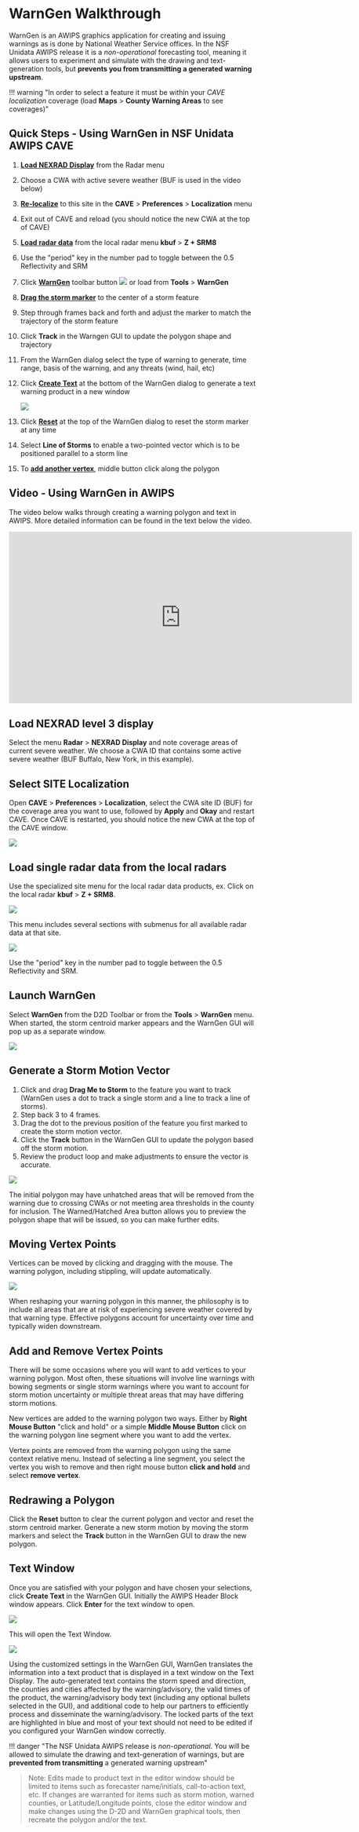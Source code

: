 # WarnGen Walkthrough

WarnGen is an AWIPS graphics application for creating and issuing warnings as is done by National Weather Service offices.  In the NSF Unidata AWIPS release it is a *non-operational* forecasting tool, meaning it allows users to experiment and simulate with the drawing and text-generation tools, but **prevents you from transmitting a generated warning upstream**.

!!! warning "In order to select a feature it must be within your *CAVE localization* coverage (load **Maps** > **County Warning Areas** to see coverages)"

## Quick Steps - Using WarnGen in NSF Unidata AWIPS CAVE

1. [**Load NEXRAD Display**](#load-nexrad-level-3-display) from the Radar menu
2. Choose a CWA with active severe weather (BUF is used in the video below)
3. [**Re-localize**](#select-site-localization) to this site in the **CAVE** &gt; **Preferences** &gt; **Localization** menu
4. Exit out of CAVE and reload (you should notice the new CWA at the top of CAVE)
5. [**Load radar data**](#load-single-radar-data-from-the-local-radars) from the local radar menu **kbuf** &gt; **Z + SRM8**
6. Use the "period" key in the number pad to toggle between the 0.5 Reflectivity and SRM
7. Click [**WarnGen**](#launch-warngen) toolbar button ![](../images/warngenIcon.png) or load from **Tools** &gt; **WarnGen**
8. [**Drag the storm marker**](#generate-a-storm-motion-vector) to the center of a storm feature
9. Step through frames back and forth and adjust the marker to match the trajectory of the storm feature
10. Click **Track** in the Warngen GUI to update the polygon shape and trajectory
11. From the WarnGen dialog select the type of warning to generate, time range, basis of the warning, and any threats (wind, hail, etc)
12. Click [**Create Text**](#text-window) at the bottom of the WarnGen dialog to generate a text warning product in a new window
 
    ![](../images/warngenHeaderBlock.png)

13. Click [**Reset**](#redrawing-a-polygon) at the top of the WarnGen dialog to reset the storm marker at any time
14. Select **Line of Storms** to enable a two-pointed vector which is to be positioned parallel to a storm line
15. To [**add another vertex**](#add-and-remove-vertex-points), middle button click along the polygon

## Video - Using WarnGen in AWIPS

The video below walks through creating a warning polygon and text in AWIPS. More detailed information can be found in the text below the video.

<iframe width="700" height="350"src="https://www.youtube.com/embed/hjytnJOxrOg?autoplay=0&rel=0" title="Tutorial: Using WarnGen in AWIPS" frameborder="0" allowfullscreen>
</iframe>

## Load NEXRAD level 3 display

Select the menu **Radar** > **NEXRAD Display** and note coverage areas of current severe weather.  We choose a CWA ID that contains some active severe weather (BUF Buffalo, New York, in this example).

## Select SITE Localization

Open **CAVE** > **Preferences** > **Localization**, select the CWA site ID (BUF) for the coverage area you want to use, followed by **Apply** and **Okay** and restart CAVE. Once CAVE is restarted, you should notice the new CWA at the top of the CAVE window.

![](../images/warngenLocalization.png)

## Load single radar data from the local radars

Use the specialized site menu for the local radar data products, ex. Click on the local radar **kbuf** &gt; **Z + SRM8**.

![](../images/warngenLocalRadar1.png)

This menu includes several sections with submenus for all available radar data at that site.

![](../images/warngenLocalRadar2.png)

Use the "period" key in the number pad to toggle between the 0.5 Reflectivity and SRM.

## Launch WarnGen

Select **WarnGen** from the D2D Toolbar or from the **Tools** &gt; **WarnGen** menu.  When started, the storm centroid marker appears and the WarnGen GUI will pop up as a separate window.

![](../images/warngen.png)

## Generate a Storm Motion Vector

1. Click and drag **Drag Me to Storm** to the feature you want to track (WarnGen uses a dot to track a single storm and a line to track a line of storms).
2. Step back 3 to 4 frames.
3. Drag the dot to the previous position of the feature you first marked to create the storm motion vector.
4. Click the **Track** button in the WarnGen GUI to update the polygon based off the storm motion.
5. Review the product loop and make adjustments to ensure the vector is accurate.

![](../images/warngenDMTS.png)

The initial polygon may have unhatched areas that will be removed from the warning due to crossing CWAs or not meeting area thresholds in the county for inclusion. The Warned/Hatched Area button allows you to preview the polygon shape that will be issued, so you can make further edits.

## Moving Vertex Points

Vertices can be moved by clicking and dragging with the mouse. The warning polygon, including stippling, will update automatically.

![](../images/warngenPoly.png)

When reshaping your warning polygon in this manner, the philosophy is to include all areas that are at risk of experiencing severe weather covered by that warning type. Effective polygons account for uncertainty over time and typically widen downstream. 

## Add and Remove Vertex Points

There will be some occasions where you will want to add vertices to your warning polygon. Most often, these situations will involve line warnings with bowing segments or single storm warnings where you want to account for storm motion uncertainty or multiple threat areas that may have differing storm motions.

New vertices are added to the warning polygon two ways. Either by **Right Mouse Button** "click and hold" or a simple **Middle Mouse Button** click on the warning polygon line segment where you want to add the vertex.

Vertex points are removed from the warning polygon using the same context relative menu. Instead of selecting a line segment, you select the vertex you wish to remove and then right mouse button **click and hold** and select **remove vertex**.

## Redrawing a Polygon

Click the **Reset** button to clear the current polygon and vector and reset the storm centroid marker. Generate a new storm motion by moving the storm markers and select the **Track** button in the WarnGen GUI to draw the new polygon.

<!--
# Restoring a Polygon

When you are customizing a polygon in WarnGen, speed is critical. Everyone, even veteran warning forecasters, will occasionally draw a warning polygon one way and then realize, prior to sending the warning, that they want to draw the warning boundaries differently. Depending on the complexity of the changes you make to a warning polygon, sometimes it’s faster to just start over from scratch. The easiest way to proceed, especially if you are still comfortable with the storm motion, is to select the “Track” the WarnGen GUI.
-->

## Text Window

Once you are satisfied with your polygon and have chosen your selections, click **Create Text** in the WarnGen GUI. Initially the AWIPS Header Block window appears. Click **Enter** for the text window to open. 

![](../images/warngenHeaderBlock.png)

This will open the Text Window.

![](../images/warngenTextWindow.png)

Using the customized settings in the WarnGen GUI, WarnGen translates the information into a text product that is displayed in a text window on the Text Display. The auto-generated text contains the storm speed and direction, the counties and cities affected by the warning/advisory, the valid times of the product, the warning/advisory body text (including any optional bullets selected in the GUI), and additional code to help our partners to efficiently process and disseminate the warning/advisory. The locked parts of the text are highlighted in blue and most of your text should not need to be edited if you configured your WarnGen window correctly.

!!! danger "The NSF Unidata AWIPS release is *non-operational*. You will be allowed to simulate the drawing and text-generation of warnings, but are **prevented from transmitting** a generated warning upstream"

<!--
For some products like Severe Weather Statements, there are parts of text that must be edited that have wild-card characters around them that need to be removed after modifying the text inside (e.g. !** WEAKENED.MOVED OUT OF THE WARNED AREA. **!). When you attempt to send a product, WarnGen will instruct you to modify this text if you have not. Once the text looks ready for submission you click the Send button, and, on a live system, the warning will be transmitted for public broadcast after you press the Go Ahead button on the final WarnGen check. WES-2 Bridge has been implemented in a way that cannot interact with the live AWIPS processes and communications, so warnings issued on the WES-2 Bridge will not be transmitted as live products.
-->

> Note: Edits made to product text in the editor window should be limited to items such as forecaster name/initials, call-to-action text, etc. If changes are warranted for items such as storm motion, warned counties, or Latitude/Longitude points, close the editor window and make changes using the D-2D and WarnGen graphical tools, then recreate the polygon and/or the text.

<!--
## "Issuing" a Warning

With a tracked storm in WarnGen:

1. Select **CAVE &gt; New &gt; Text Workstation**
2. Select the **Track** button to preview the polygon
3. Select the **Create Text** button.
4. Select **Enter** on the AWIPS Header Block window to enter the text editor.
	- Blue text is locked and uneditable. You should not need to edit most text, and you need to be careful not to make the hazards inconsistent with the locked intensity summary at the bottom of the warning.
	- If WarnGen has text you need to edit, there will be wildcards around the text, and WarnGen will not let you send the warning until you modify it.
5. Read the text of the warning, identify your ETN number after the “SV.W.” (e.g. 0004) at the top of the warning, and make changes to the warning text if WarnGen tells you to.
6. Click the **Send** button (will not actually send). Sending warnings on the WES-2 Bridge is safe because it is not connected to the live AWIPS communications route, and the transmission capabilities have been disabled, firewalled, and modified to prevent any risk of warnings going out.  Unidata AWIPS always disables the sending of warnings.
-->

